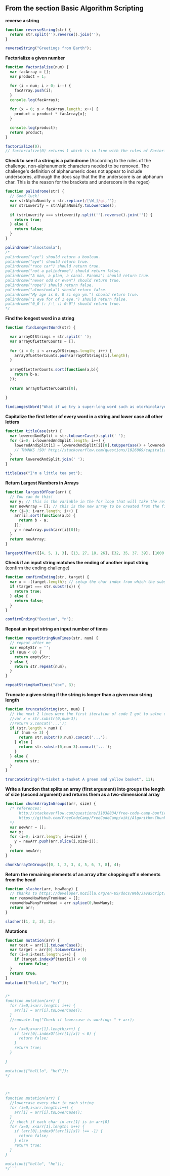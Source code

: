 ## From the section Basic Algorithm Scripting

**reverse a string**

```js
function reverseString(str) {
  return str.split('').reverse().join('');
}

reverseString("Greetings from Earth");
```

**Factorialize a given number**
```js
function factorialize(num) {
  var facArray = [];
  var product = 1;

  for (i = num; i > 0; i--) {
    facArray.push(i);
  }
  console.log(facArray);
  
  for (x = 0; x < facArray.length; x++) {
    product = product * facArray[x];
  }

  console.log(product);
  return product;
}

factorialize(0);
// factorialize(0) returns 1 which is in line with the rules of Factorialize.
```


**Check to see if a string is a palindrome**
(According to the rules of the challenge, non-alphanumeric characters needed to be removed. The challenge's definition of alphanumeric does not appear to include underscores, although the docs say that the the underscore is an alphanum char. This is the reason for the brackets and underscore in the regex)


```js
function palindrome(str) {
  // Good luck!
  var strAlphaNumify = str.replace(/[\W_]/gi,'');
  var strLowerify = strAlphaNumify.toLowerCase();
  
  if (strLowerify === strLowerify.split('').reverse().join('')) {
    return true;
  } else {
    return false;
  }
}

palindrome("almostomla");
/*
palindrome("eye") should return a boolean.
palindrome("eye") should return true.
palindrome("race car") should return true.
palindrome("not a palindrome") should return false.
palindrome("A man, a plan, a canal. Panama") should return true.
palindrome("never odd or even") should return true.
palindrome("nope") should return false.
palindrome("almostomla") should return false.
palindrome("My age is 0, 0 si ega ym.") should return true.
palindrome("1 eye for of 1 eye.") should return false.
palindrome("0_0 (: /-\ :) 0-0") should return true. 
*/


```


**Find the longest word in a string**

```js
function findLongestWord(str) {

  var arrayOfStrings = str.split(' ');
  var arrayOfLetterCounts = [];
  
  for (i = 0; i < arrayOfStrings.length; i++) {
    arrayOfLetterCounts.push(arrayOfStrings[i].length);
  }
  
  arrayOfLetterCounts.sort(function(a,b){
    return b-a;
  });
  
  return arrayOfLetterCounts[0];
  
}

findLongestWord("What if we try a super-long word such as otorhinolaryngology");

```

**Capitalize the first letter of every word in a string and lower case all other letters**

```js
function titleCase(str) {
  var loweredAndSplit = str.toLowerCase().split(' ');
  for (i=0; i<loweredAndSplit.length; i++) {
    loweredAndSplit[i] = loweredAndSplit[i][0].toUpperCase() + loweredAndSplit[i].slice(1);
    // THANKS !SO! http://stackoverflow.com/questions/1026069/capitalize-the-first-letter-of-string-in-javascript#1026087
  }
  return loweredAndSplit.join(' ');
}

titleCase("I'm a little tea pot");

```


**Return Largest Numbers in Arrays**

```js
function largestOfFour(arr) {
  // You can do this!
  var y; // this is the variable in the for loop that will take the returned length of the new array created from the first and largest value in each of arr's sub arrays.
  var newArray = []; // this is the new array to be created from the first and largest values in each of arr's sub arrays.
  for (i=0; i<arr.length; i++) {
    arr[i].sort(function(a,b) {
      return b - a;
    });
    y = newArray.push(arr[i][0]);
  }
  return newArray;
}

largestOfFour([[4, 5, 1, 3], [13, 27, 18, 26], [32, 35, 37, 39], [1000, 1001, 857, 1]]);

```


**Check if an input string matches the ending of another input string**
(confirm the ending challenge)

```js
function confirmEnding(str, target) {
  var x = -(target.length); // setup the char index from which the substring is created from str to compare to the target
  if (target === str.substr(x)) {
    return true;
  } else {
    return false;
  }
}

confirmEnding("Bastian", "n");

```


**Repeat an input string an input number of times**

```js
function repeatStringNumTimes(str, num) {
  // repeat after me
  var emptyStr = '';
  if (num < 0) {
    return emptyStr;
  } else {
    return str.repeat(num);
  }
}

repeatStringNumTimes("abc", 3);
```

**Truncate a given string if the string is longer than a given max string length**

```js
function truncateString(str, num) {
  // the next 2 lines were the first iteration of code I got to solve one of the rules, it lead me to the general solution
  //var x = str.substr(0,num-3);
  //return x.concat('...');
  if (str.length > num) {
    if (num <= 3) {
      return str.substr(0,num).concat('...');
    } else {
      return str.substr(0,num-3).concat('...');
    }
  } else {
    return str;
  }
}

truncateString("A-tisket a-tasket A green and yellow basket", 11);
```


**Write a function that splits an array (first argument) into groups the length of size (second argument) and returns them as a two-dimensional array**

```js
function chunkArrayInGroups(arr, size) {
  /* references:
      http://stackoverflow.com/questions/31838834/free-code-camp-bonfire-chunky-monkey
      https://github.com/FreeCodeCamp/FreeCodeCamp/wiki/Algorithm-Chunky-Monkey
  */
  var newArr = [];
  var y;
  for (i=0; i<arr.length; i+=size) {
    y = newArr.push(arr.slice(i,size+i));
  }
  return newArr;
}

chunkArrayInGroups([0, 1, 2, 3, 4, 5, 6, 7, 8], 4);
```


**Return the remaining elements of an array after chopping off n elements from the head**

```js
function slasher(arr, howMany) {
  // thanks to https://developer.mozilla.org/en-US/docs/Web/JavaScript/Reference/Global_Objects/Array/splice
  var removeHowManyFromHead = [];
  removeHowManyFromHead = arr.splice(0,howMany);
  return arr;
}

slasher([1, 2, 3], 2);
```


**Mutations**
```js
function mutation(arr) {
  var test = arr[1].toLowerCase();
  var target = arr[0].toLowerCase();
  for (i=0;i<test.length;i++) {
    if (target.indexOf(test[i]) < 0)
      return false;
  }
  return true;
}
mutation(["helLlo", "heY"]);


/*
function mutation(arr) {
  for (i=0;i<arr.length; i++) {
    arr[i] = arr[i].toLowerCase();
  }
  //console.log("Check if lowercase is working: " + arr);

  for (x=0;x<arr[1].length;x++) {
    if (arr[0].indexOf(arr[1][x]) < 0) {
      return false;
    }
    return true;
  }
  
}

mutation(["helLlo", "heY"]);
*/



/*
function mutation(arr) {
  //lowercase every char in each string
  for (i=0;i<arr.length;i++) {
    arr[i] = arr[i].toLowerCase();
  }
  // check if each char in arr[1] is in arr[0]
  for (x=0; x<arr[1].length; x++) {
    if (arr[0].indexOf(arr[1][x]) !== -1) {
      return false;
    } else
    return true;
  }
}

mutation(["hello", "he"]);
*/```
